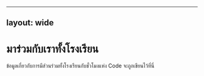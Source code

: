 * * *

## layout: wide

# มาร่วมกับเราทั้งโรงเรียน

ข้อมูลเกี่ยวกับการมีส่วนร่วมทั้งโรงเรียนกับชั่วโมงแห่ง Code จะถูกเขียนไว้ที่นี่
